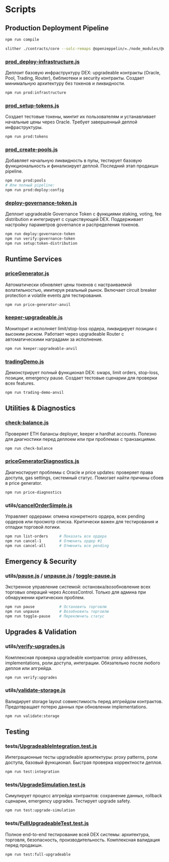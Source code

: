 # Scripts

## Production Deployment Pipeline

```bash
npm run compile
```

```bash
slither ./contracts/core --solc-remaps @openzeppelin/=./node_modules/@openzeppelin/ --config-file slither.config.json
```



### [prod_deploy-infrastructure.js](prod_deploy-infrastructure.js)
Деплоит базовую инфраструктуру DEX: upgradeable контракты (Oracle, Pool, Trading, Router), библиотеки и security контракты. Создает минимальную архитектуру без токенов и ликвидности.
```bash
npm run prod:infrastructure
```

### [prod_setup-tokens.js](prod_setup-tokens.js)
Создает тестовые токены, минтит их пользователям и устанавливает начальные цены через Oracle. Требует завершенный деплой инфраструктуры.
```bash
npm run prod:tokens
```

### [prod_create-pools.js](prod_create-pools.js)
Добавляет начальную ликвидность в пулы, тестирует базовую функциональность и финализирует деплой. Последний этап продакшн pipeline.
```bash
npm run prod:pools
# Или полный pipeline:
npm run prod:deploy:config
```

### [deploy-governance-token.js](deploy-governance-token.js)
Деплоит upgradeable Governance Token с функциями staking, voting, fee distribution и интегрирует с существующей DEX. Поддерживает настройку параметров governance и распределения токенов.
```bash
npm run deploy:governance-token
npm run verify:governance-token
npm run setup:token-distribution
```

## Runtime Services

### [priceGenerator.js](priceGenerator.js)
Автоматически обновляет цены токенов с настраиваемой волатильностью, имитируя реальный рынок. Включает circuit breaker protection и volatile events для тестирования.
```bash
npm run price-generator-anvil
```

### [keeper-upgradeable.js](keeper-upgradeable.js)
Мониторит и исполняет limit/stop-loss ордера, ликвидирует позиции с высоким риском. Работает через upgradeable Router с автоматическими наградами за исполнение.
```bash
npm run keeper:upgradeable-anvil
```

### [tradingDemo.js](tradingDemo.js)
Демонстрирует полный функционал DEX: swaps, limit orders, stop-loss, позиции, emergency pause. Создает тестовые сценарии для проверки всех features.
```bash
npm run trading-demo-anvil
```

## Utilities & Diagnostics

### [check-balance.js](check-balance.js)
Проверяет ETH балансы deployer, keeper и hardhat accounts. Полезно для диагностики перед деплоем или при проблемах с транзакциями.
```bash
npm run check-balance
```

### [priceGeneratorDiagnostics.js](priceGeneratorDiagnostics.js)
Диагностирует проблемы с Oracle и price updates: проверяет права доступа, gas settings, системный статус. Помогает найти причины сбоев в price generator.
```bash
npm run price-diagnostics
```

### utils/[cancelOrderSimple.js](utils/cancelOrderSimple.js)
Управляет ордерами: отмена конкретного ордера, всех pending ордеров или просмотр списка. Критически важен для тестирования и отладки торговой логики.
```bash
npm run list-orders     # Показать все ордера
npm run cancel-1        # Отменить ордер #1
npm run cancel-all      # Отменить все pending
```

## Emergency & Security

### utils/[pause.js](utils/pause.js) / [unpause.js](utils/unpause.js) / [toggle-pause.js](utils/toggle-pause.js)
Экстренное управление системой: остановка/возобновление всех торговых операций через AccessControl. Только для админа при обнаружении критических проблем.
```bash
npm run pause           # Остановить торговлю
npm run unpause         # Возобновить торговлю  
npm run toggle-pause    # Переключить статус
```

## Upgrades & Validation

### utils/[verify-upgrades.js](utils/verify-upgrades.js)
Комплексная проверка upgradeable контрактов: proxy addresses, implementations, роли доступа, интеграции. Обязательно после любого деплоя или апгрейда.
```bash
npm run verify:upgrades
```

### utils/[validate-storage.js](utils/validate-storage.js)
Валидирует storage layout совместимость перед апгрейдом контрактов. Предотвращает потерю данных при обновлении implementations.
```bash
npm run validate:storage
```

## Testing

### tests/[UpgradeableIntegration.test.js](tests/UpgradeableIntegration.test.js)
Интеграционные тесты upgradeable архитектуры: proxy patterns, роли доступа, базовый функционал. Быстрая проверка корректности деплоя.
```bash
npm run test:integration
```

### tests/[UpgradeSimulation.test.js](tests/UpgradeSimulation.test.js)
Симулирует процесс апгрейда контрактов: сохранение данных, rollback сценарии, emergency upgrades. Тестирует upgrade safety.
```bash
npm run test:upgrade-simulation
```

### tests/[FullUpgradeableTest.test.js](tests/FullUpgradeableTest.test.js)
Полное end-to-end тестирование всей DEX системы: архитектура, торговля, безопасность, производительность. Комплексная валидация перед продакшн.
```bash
npm run test:full-upgradeable
```
